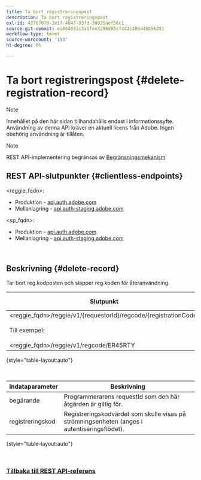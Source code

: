 ```yaml
---
title: Ta bort registreringspost
description: Ta bort registreringspost
exl-id: 42707070-2e1f-4847-93fd-30025aef56c1
source-git-commit: ea064031c3a1fee3298d85cf442c40bd4bb56281
workflow-type: tm+mt
source-wordcount: '153'
ht-degree: 0%

---
```


# Ta bort registreringspost {#delete-registration-record}

>[!NOTE]
>
>Innehållet på den här sidan tillhandahålls endast i informationssyfte. Användning av denna API kräver en aktuell licens från Adobe. Ingen obehörig användning är tillåten.

>[!NOTE]
>
> REST API-implementering begränsas av [Begränsningsmekanism](/help/authentication/throttling-mechanism.md)

## REST API-slutpunkter {#clientless-endpoints}

&lt;reggie_fqdn>:

* Produktion - [api.auth.adobe.com](http://api.auth.adobe.com/)
* Mellanlagring - [api.auth-staging.adobe.com](http://api.auth-staging.adobe.com/)

&lt;sp_fqdn>:

* Produktion - [api.auth.adobe.com](http://api.auth.adobe.com/)
* Mellanlagring - [api.auth-staging.adobe.com](http://api.auth-staging.adobe.com/)

</br>


## Beskrivning {#delete-record}

Tar bort reg.kodposten och släpper reg.koden för återanvändning.

| Slutpunkt | Anropat  </br>Av | Indata   </br>Parametrar | HTTP  </br>Metod | Svar | HTTP  </br>Svar |
| --- | --- | --- | --- | --- | --- |
| &lt;reggie_fqdn>/reggie/v1/{requestorId}/regcode/{registrationCode}</br></br>Till exempel:</br></br>&lt;reggie_fqdn>/reggie/v1/regcode/ER45RTY | Strömmande app</br></br>eller</br></br>Programmerartjänst | 1. Begärande-ID  </br>    (Bankomponent)</br>2.  Registreringskod  </br>    (Bankomponent) | DELETE | Ingen | 204 |

{style="table-layout:auto"}

</br>

| Indataparameter | Beskrivning |
| --- | --- |
| begärande | Programmerarens requestId som den här åtgärden är giltig för. |
| registreringskod | Registreringskodvärdet som skulle visas på strömningsenheten (anges i autentiseringsflödet). |

{style="table-layout:auto"}

</br>

### [Tillbaka till REST API-referens](/help/authentication/rest-api-reference.md)
